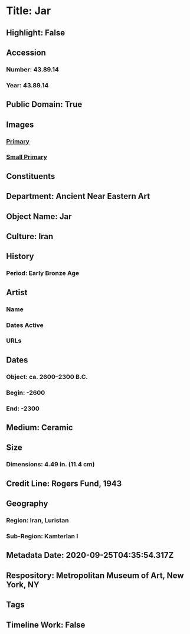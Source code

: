# Title: Jar
## Highlight: False
## Accession
### Number: 43.89.14
### Year: 43.89.14
## Public Domain: True
## Images
### [Primary](https://images.metmuseum.org/CRDImages/an/original/ME43_89_14.jpg)
### [Small Primary](https://images.metmuseum.org/CRDImages/an/web-large/ME43_89_14.jpg)
## Constituents
## Department: Ancient Near Eastern Art
## Object Name: Jar
## Culture: Iran
## History
### Period: Early Bronze Age
## Artist
### Name
### Dates Active
### URLs
## Dates
### Object: ca. 2600–2300 B.C.
### Begin: -2600
### End: -2300
## Medium: Ceramic
## Size
### Dimensions: 4.49 in. (11.4 cm)
## Credit Line: Rogers Fund, 1943
## Geography
### Region: Iran, Luristan
### Sub-Region: Kamterlan I
## Metadata Date: 2020-09-25T04:35:54.317Z
## Respository: Metropolitan Museum of Art, New York, NY
## Tags
## Timeline Work: False